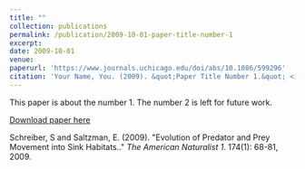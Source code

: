 ```yaml
---
title: ""
collection: publications
permalink: /publication/2009-10-01-paper-title-number-1
excerpt:
date: 2009-10-01
venue: 
paperurl: 'https://www.journals.uchicago.edu/doi/abs/10.1086/599296'
citation: 'Your Name, You. (2009). &quot;Paper Title Number 1.&quot; <i>Journal 1</i>. 1(1).'
---
```

This paper is about the number 1. The number 2 is left for future work.

[Download paper here](https://www.journals.uchicago.edu/doi/abs/10.1086/599296)

Schreiber, S and Saltzman, E. (2009). "Evolution of Predator and Prey Movement into
Sink Habitats.." <i>The American Naturalist 1</i>. 174(1): 68-81, 2009.
